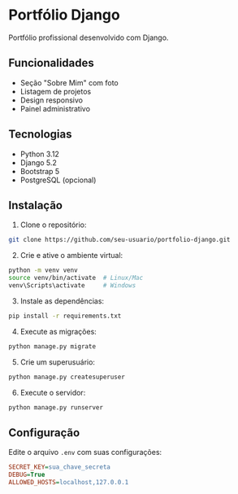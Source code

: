# Portfólio Django


Portfólio profissional desenvolvido com Django.

## Funcionalidades

- Seção "Sobre Mim" com foto
- Listagem de projetos
- Design responsivo
- Painel administrativo

## Tecnologias

- Python 3.12
- Django 5.2
- Bootstrap 5
- PostgreSQL (opcional)

## Instalação

1. Clone o repositório:
```bash
git clone https://github.com/seu-usuario/portfolio-django.git
```

2. Crie e ative o ambiente virtual:
```bash
python -m venv venv
source venv/bin/activate  # Linux/Mac
venv\Scripts\activate     # Windows
```

3. Instale as dependências:
```bash
pip install -r requirements.txt
```

4. Execute as migrações:
```bash
python manage.py migrate
```

5. Crie um superusuário:
```bash
python manage.py createsuperuser
```

6. Execute o servidor:
```bash
python manage.py runserver
```

## Configuração

Edite o arquivo `.env` com suas configurações:

```ini
SECRET_KEY=sua_chave_secreta
DEBUG=True
ALLOWED_HOSTS=localhost,127.0.0.1
```
